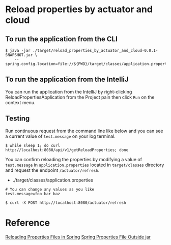 # Reload properties by actuator and cloud

## To run the application from the CLI

```
$ java -jar ./target/reload_properties_by_actuator_and_cloud-0.0.1-SNAPSHOT.jar \
    --spring.config.location=file://${PWD}/target/classes/application.properties
```

## To run the application from the IntelliJ
You can run the application from the IntelliJ by right-clicking ReloadPropertiesApplication from the Project pain then click `Run` on the context menu.

## Testing
Run continuous request from the command line like below and you can see a current value of `test.message` on your log terminal.
```
$ while sleep 1; do curl http://localhost:8080/api/v1/getReloadProperties; done
```

You can confirm reloading the properties by modifying a value of `test.message` in `application.properties` located in `target/classes` directory and request the endpoint `/actuator/refresh`.

* ./target/classes/application.properties
```
# You can change any values as you like
test.message=foo bar baz
```

```
$ curl -X POST http://localhost:8080/actuator/refresh
```

# Reference
[Reloading Properties Files in Spring](https://www.baeldung.com/spring-reloading-properties)
[Spring Properties File Outside jar](https://www.baeldung.com/spring-properties-file-outside-jar)
